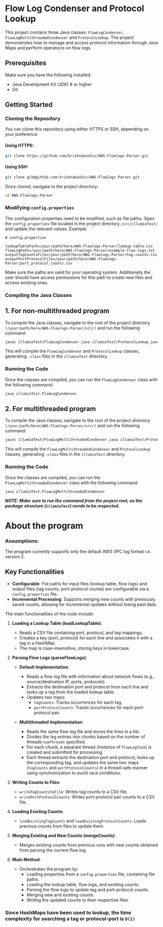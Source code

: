 
# Flow Log Condenser and Protocol Lookup

This project contains three Java classes: `FlowLogCondenser`, `FlowLogMultithreadedCondenser` and `ProtocolLookup`. The project demonstrates how to manage and access protocol information through Java Maps and perform operations on flow logs.

## Prerequisites

Make sure you have the following installed:
- Java Development Kit (JDK) 8 or higher
- Git

## Getting Started

### Cloning the Repository

You can clone this repository using either HTTPS or SSH, depending on your preference.

#### Using HTTPS:
```bash
git clone https://github.com/krishnakashiv/AWS-Flowlogs-Parser.git
```

#### Using SSH:
```bash
git clone git@github.com:krishnakashiv/AWS-Flowlogs-Parser.git
```

Once cloned, navigate to the project directory:
```bash
cd AWS-Flowlogs-Parser
```

### Modifying `config.properties`

The configuration properties need to be modified, such as file paths. Open the `config.properties` file located in the project directory `/src/illumioTest/` and update the relevant values. Example:
```properties
# config.properties

lookupTablePath=/your/path/here/AWS-Flowlogs-Parser/lookup-table.csv
flowLogPath=/your/path/here/AWS-Flowlogs-Parser/example-flow-logs.txt
outputTagCountsFile=/your/path/here/AWS-Flowlogs-Parser/tag-counts.csv
outputPortProtocolFile=/your/path/here/AWS-Flowlogs-Parser/port_protocol_counts.csv
```

Make sure the paths are valid for your operating system. Additionally the user should have access permissions for this path to create new files and access existing ones.

### Compiling the Java Classes
## 1. For non-multithreaded program
To compile the Java classes, navigate to the root of the project directory `(/your/path/here/AWS-Flowlogs-Parser/src/)` and run the following command:

```bash
javac illumioTest/FlowLogCondenser.java illumioTest/ProtocolLookup.java
```

This will compile the `FlowLogCondenser` and `ProtocolLookup` classes, generating `.class` files in the `illumioTest` directory.

### Running the Code

Once the classes are compiled, you can run the `FlowLogCondenser` class with the following command:

```bash
java illumioTest.FlowLogCondenser
```
## 2. For multithreaded program
To compile the Java classes, navigate to the root of the project directory `(/your/path/here/AWS-Flowlogs-Parser/src/)` and run the following command:

```bash
javac illumioTest/FlowLogMultithreadedCondenser.java illumioTest/ProtocolLookup.java
```

This will compile the `FlowLogMultithreadedCondenser` and `ProtocolLookup` classes, generating `.class` files in the `illumioTest` directory.

### Running the Code

Once the classes are compiled, you can run the `FlowLogMultithreadedCondenser` class with the following command:

```bash
java illumioTest.FlowLogMultithreadedCondenser
```

***NOTE: Make sure to run the command from the project root, as the package structure (`illumioTest`) needs to be respected.***

# About the program

### Assumptions:
The program currently supports only the default AWS VPC log format i.e. version 2. 

## Key Functionalities

- **Configurable**: File paths for input files (lookup table, flow logs) and output files (tag counts, port-protocol counts) are configurable via a `config.properties` file.
- **Incremental Processing**: Supports merging new counts with previously saved counts, allowing for incremental updates without losing past data.

The main functionalities of the code include:

1. **Loading a Lookup Table (loadLookupTable)**:
   - Reads a CSV file containing port, protocol, and tag mappings.
   - Creates a key (port, protocol) for each line and associates it with a tag in a HashMap.
   - The map is case-insensitive, storing keys in lowercase.

2. **Parsing Flow Logs (parseFlowLogs)**:
   - **Default Implementation**:
     - Reads a flow log file with information about network flows (e.g., source/destination IP, ports, protocols).
     - Extracts the destination port and protocol from each line and looks up a tag from the loaded lookup table.
     - Updates two maps:
       - `tagCounts`: Tracks occurrences for each tag.
       - `portProtocolCounts`: Tracks occurrences for each port-protocol pair.
  
   - **Multithreaded Implementation**:
     - Reads the same flow log file and stores the lines in a list.
     - Divides the log entries into chunks based on the number of threads `numThreads` specified.
     - For each chunk, a separate thread (instance of `FlowLogTask`) is created and submitted for processing.
     - Each thread extracts the destination port and protocol, looks up the corresponding tag, and updates the same two maps (`tagCounts` and `portProtocolCounts`) in a thread-safe manner using synchronization to avoid race conditions.

3. **Writing Counts to Files**:
   - `writeTagCountsToFile`: Writes tag counts to a CSV file.
   - `writePortProtocolCounts`: Writes port-protocol pair counts to a CSV file.

4. **Loading Existing Counts**:
   - `loadExistingTagCounts` and `loadExistingProtocolCounts`: Loads previous counts from files to update them.

5. **Merging Existing and New Counts (mergeCounts)**:
   - Merges existing counts from previous runs with new counts obtained from parsing the current flow log.

6. **Main Method**:
   - Orchestrates the program by:
     - Loading properties from a `config.properties` file, containing file paths.
     - Loading the lookup table, flow logs, and existing counts.
     - Parsing the flow logs to update tag and port-protocol counts.
     - Merging new and existing counts.
     - Writing the updated counts to their respective files.

### Since HashMaps have been used to lookup, the time complexity for searching a tag or protocol-port is `O(1)`
